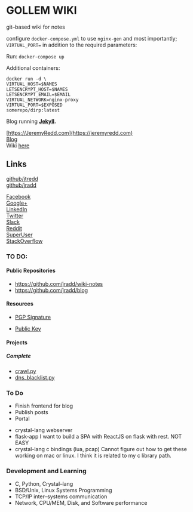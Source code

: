 # GOLLEM WIKI
git–based wiki for notes

configure `docker-compose.yml` to use `nginx-gen` and most importantly; 
`VIRTUAL_PORT=` in addition to the required parameters:

Run:
`docker-compose up`

Additional containers:

```
docker run -d \
VIRTUAL_HOST=$NAMES
LETSENCRYPT_HOST=$NAMES
LETSENCRYPT_EMAIL=$EMAIL
VIRTUAL_NETWORK=nginx-proxy
VIRTUAL_PORT=$EXPOSED
somerepo/dirp:latest
```

Blog running **[Jekyll](https://jekyllrb.com/docs/home/ "Blog–aware, static site–generator.").**  

[https://JeremyRedd.com](https://jeremyredd.com)  
[Blog](https://blog.jeremyredd.com)  
Wiki [here](https://wiki.jeremyredd.com)  

## Links  
[github/jtredd](https://github.com/jtredd)  
[github/jradd](https://github.com/jradd)

[Facebook](https://facebook.com/jeremytredd)  
[Google+](https://plus.google.com/JeremyRedd+)  
[LinkedIn](https://linkedin.com/in/jeremytredd)  
[Twitter](https://twitter.com/jeremytredd)  
[Slack](https://jredd.slack.com)  
[Reddit](https://www.reddit.com/user/jradd)  
[SuperUser](https://superuser.com/users/87239/jredd)  
[StackOverflow](https://stackoverflow.com/users/2789486/jredd)  


### TO DO:  

#### Public Repositories  
* https://github.com/jradd/wiki-notes  
* https://github.com/jradd/blog

#### Resources  

* [PGP Signature](https://jeremyredd.com/jredd_pgp_sig)  

* [Public Key](https://jeremyredd.com/jredd_key.pub)  

#### Projects  


##### Complete  

* [crawl.py](crawl)  
* [dns_blacklist.py](dns_blacklist)  

### To Do
* Finish frontend for blog
* Publish posts
* Portal
- crystal-lang webserver
- flask-app
I want to build a SPA with ReactJS on flask with rest.
NOT EASY
- crystal-lang c bindings (lua, pcap)
Cannot figure out how to get these working on mac or linux. I think it is
related to my c library path.



### Development and Learning  

- C, Python, Crystal–lang
- BSD/Unix, Linux Systems Programming
- TCP/IP inter–systems communication
- Network, CPU/MEM, Disk, and Software performance


